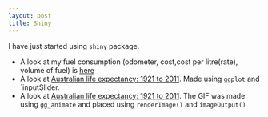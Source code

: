 ```yaml
---
layout: post
title: Shiny
---
```

I have just started using `shiny` package.

- A look at my fuel consumption (odometer, cost,cost per litre(rate), volume of fuel) is [here](https://ubpdqn.shinyapps.io/fuel/) 
- A look at [Australian life expectancy: 1921 to 2011](https://ubpdqn.shinyapps.io/australain_life_expectancy/). Made using `ggplot` and `inputSlider. 
- A look at [Australian life expectancy: 1921 to 2011](https://ubpdqn.shinyapps.io/australianmortality/). The GIF was made using `gg_animate` and placed using `renderImage()` and `imageOutput()`
